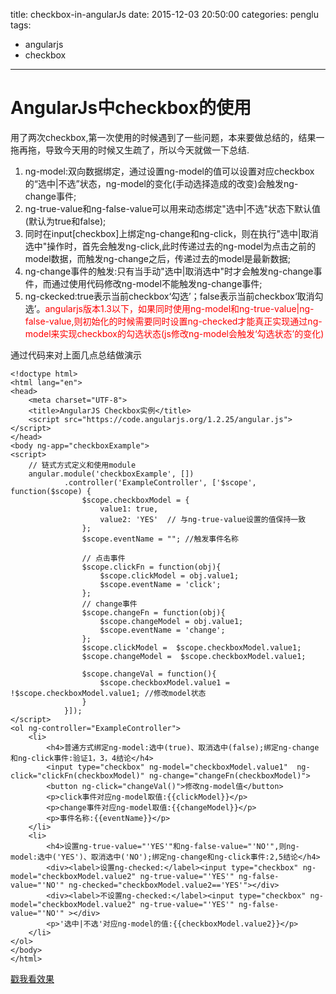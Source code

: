 title: checkbox-in-angularJs
date: 2015-12-03 20:50:00
categories: penglu
tags: 
- angularjs
- checkbox

---

# AngularJs中checkbox的使用
用了两次checkbox,第一次使用的时候遇到了一些问题，本来要做总结的，结果一拖再拖，导致今天用的时候又生疏了，所以今天就做一下总结.

1. ng-model:双向数据绑定，通过设置ng-model的值可以设置对应checkbox的“选中|不选”状态，ng-model的变化(手动选择造成的改变)会触发ng-change事件;
2. ng-true-value和ng-false-value可以用来动态绑定"选中|不选"状态下默认值(默认为true和false);
3. 同时在input[checkbox]上绑定ng-change和ng-click，则在执行"选中|取消选中"操作时，首先会触发ng-click,此时传递过去的ng-model为点击之前的model数据，而触发ng-change之后，传递过去的model是最新数据;
4. ng-change事件的触发:只有当手动"选中|取消选中"时才会触发ng-change事件，而通过使用代码修改ng-model不能触发ng-change事件;
5. ng-ckecked:true表示当前checkbox‘勾选’；false表示当前checkbox‘取消勾选’。<span style="color:red">angularjs版本1.3以下，如果同时使用ng-model和ng-true-value|ng-false-value,则初始化的时候需要同时设置ng-checked才能真正实现通过ng-model来实现checkbox的勾选状态(js修改ng-model会触发‘勾选状态’的变化)</span>

通过代码来对上面几点总结做演示

```
<!doctype html>
<html lang="en">
<head>
    <meta charset="UTF-8">
    <title>AngularJS Checkbox实例</title>
    <script src="https://code.angularjs.org/1.2.25/angular.js"></script>
</head>
<body ng-app="checkboxExample">
<script>
    // 链式方式定义和使用module
    angular.module('checkboxExample', [])
            .controller('ExampleController', ['$scope', function($scope) {
                $scope.checkboxModel = {
                    value1: true,
                    value2: 'YES'  // 与ng-true-value设置的值保持一致
                };
                $scope.eventName = ""; //触发事件名称

                // 点击事件
                $scope.clickFn = function(obj){
                    $scope.clickModel = obj.value1;
                    $scope.eventName = 'click';
                };
                // change事件
                $scope.changeFn = function(obj){
                    $scope.changeModel = obj.value1;
                    $scope.eventName = 'change';
                };
                $scope.clickModel =  $scope.checkboxModel.value1;
                $scope.changeModel =  $scope.checkboxModel.value1;

                $scope.changeVal = function(){
                    $scope.checkboxModel.value1 = !$scope.checkboxModel.value1; //修改model状态
                }
            }]);
</script>
<ol ng-controller="ExampleController">
    <li>
        <h4>普通方式绑定ng-model:选中(true)、取消选中(false);绑定ng-change和ng-click事件:验证1，3，4结论</h4>
        <input type="checkbox" ng-model="checkboxModel.value1"  ng-click="clickFn(checkboxModel)" ng-change="changeFn(checkboxModel)">
        <button ng-click="changeVal()">修改ng-model值</button>
        <p>click事件对应ng-model取值:{{clickModel}}</p>
        <p>change事件对应ng-model取值:{{changeModel}}</p>
        <p>事件名称:{{eventName}}</p>
    </li>
    <li>
        <h4>设置ng-true-value="'YES'"和ng-false-value="'NO'",则ng-model:选中('YES')、取消选中('NO');绑定ng-change和ng-click事件:2,5结论</h4>
        <div><label>设置ng-checked:</label><input type="checkbox" ng-model="checkboxModel.value2" ng-true-value="'YES'" ng-false-value="'NO'" ng-checked="checkboxModel.value2=='YES'"></div>
        <div><label>不设置ng-checked:</label><input type="checkbox" ng-model="checkboxModel.value2" ng-true-value="'YES'" ng-false-value="'NO'" ></div>
        <p>'选中|不选'对应ng-model的值:{{checkboxModel.value2}}</p>
    </li>
</ol>
</body>
</html>
```
[戳我看效果](http://plnkr.co/edit/wIfYZnJwJV5IcN7mx9wZ?p=preview)